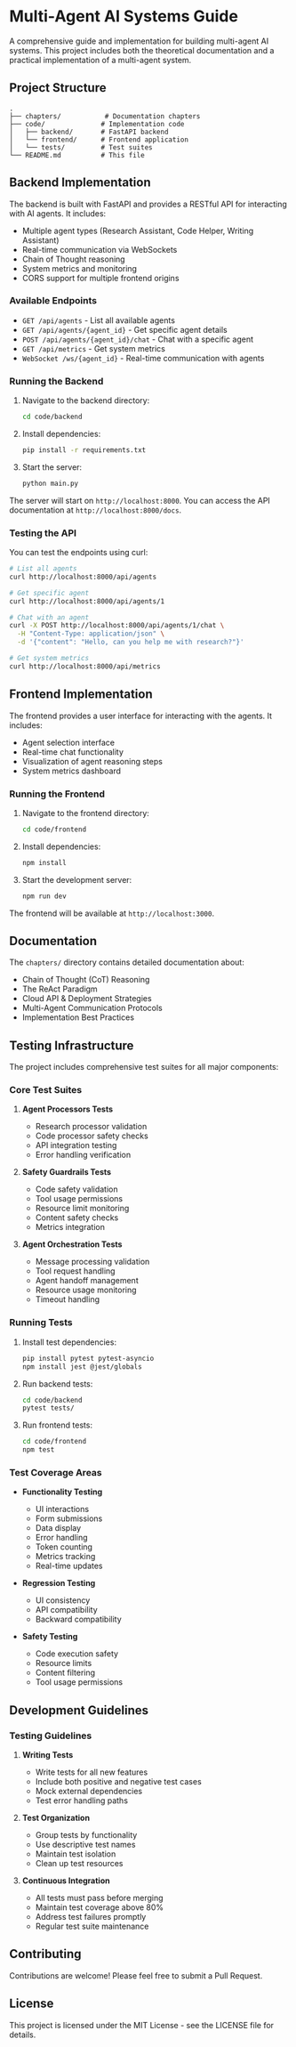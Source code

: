 # Multi-Agent AI Systems Guide

A comprehensive guide and implementation for building multi-agent AI systems. This project includes both the theoretical documentation and a practical implementation of a multi-agent system.

## Project Structure

```
.
├── chapters/           # Documentation chapters
├── code/              # Implementation code
│   ├── backend/       # FastAPI backend
│   └── frontend/      # Frontend application
│   └── tests/         # Test suites
└── README.md          # This file
```

## Backend Implementation

The backend is built with FastAPI and provides a RESTful API for interacting with AI agents. It includes:

- Multiple agent types (Research Assistant, Code Helper, Writing Assistant)
- Real-time communication via WebSockets
- Chain of Thought reasoning
- System metrics and monitoring
- CORS support for multiple frontend origins

### Available Endpoints

- `GET /api/agents` - List all available agents
- `GET /api/agents/{agent_id}` - Get specific agent details
- `POST /api/agents/{agent_id}/chat` - Chat with a specific agent
- `GET /api/metrics` - Get system metrics
- `WebSocket /ws/{agent_id}` - Real-time communication with agents

### Running the Backend

1. Navigate to the backend directory:
   ```bash
   cd code/backend
   ```

2. Install dependencies:
   ```bash
   pip install -r requirements.txt
   ```

3. Start the server:
   ```bash
   python main.py
   ```

The server will start on `http://localhost:8000`. You can access the API documentation at `http://localhost:8000/docs`.

### Testing the API

You can test the endpoints using curl:

```bash
# List all agents
curl http://localhost:8000/api/agents

# Get specific agent
curl http://localhost:8000/api/agents/1

# Chat with an agent
curl -X POST http://localhost:8000/api/agents/1/chat \
  -H "Content-Type: application/json" \
  -d '{"content": "Hello, can you help me with research?"}'

# Get system metrics
curl http://localhost:8000/api/metrics
```

## Frontend Implementation

The frontend provides a user interface for interacting with the agents. It includes:

- Agent selection interface
- Real-time chat functionality
- Visualization of agent reasoning steps
- System metrics dashboard

### Running the Frontend

1. Navigate to the frontend directory:
   ```bash
   cd code/frontend
   ```

2. Install dependencies:
   ```bash
   npm install
   ```

3. Start the development server:
   ```bash
   npm run dev
   ```

The frontend will be available at `http://localhost:3000`.

## Documentation

The `chapters/` directory contains detailed documentation about:

- Chain of Thought (CoT) Reasoning
- The ReAct Paradigm
- Cloud API & Deployment Strategies
- Multi-Agent Communication Protocols
- Implementation Best Practices

## Testing Infrastructure

The project includes comprehensive test suites for all major components:

### Core Test Suites

1. **Agent Processors Tests**
   - Research processor validation
   - Code processor safety checks
   - API integration testing
   - Error handling verification

2. **Safety Guardrails Tests**
   - Code safety validation
   - Tool usage permissions
   - Resource limit monitoring
   - Content safety checks
   - Metrics integration

3. **Agent Orchestration Tests**
   - Message processing validation
   - Tool request handling
   - Agent handoff management
   - Resource usage monitoring
   - Timeout handling

### Running Tests

1. Install test dependencies:
   ```bash
   pip install pytest pytest-asyncio
   npm install jest @jest/globals
   ```

2. Run backend tests:
   ```bash
   cd code/backend
   pytest tests/
   ```

3. Run frontend tests:
   ```bash
   cd code/frontend
   npm test
   ```

### Test Coverage Areas

- **Functionality Testing**
  - UI interactions
  - Form submissions
  - Data display
  - Error handling
  - Token counting
  - Metrics tracking
  - Real-time updates

- **Regression Testing**
  - UI consistency
  - API compatibility
  - Backward compatibility

- **Safety Testing**
  - Code execution safety
  - Resource limits
  - Content filtering
  - Tool usage permissions

## Development Guidelines

### Testing Guidelines

1. **Writing Tests**
   - Write tests for all new features
   - Include both positive and negative test cases
   - Mock external dependencies
   - Test error handling paths

2. **Test Organization**
   - Group tests by functionality
   - Use descriptive test names
   - Maintain test isolation
   - Clean up test resources

3. **Continuous Integration**
   - All tests must pass before merging
   - Maintain test coverage above 80%
   - Address test failures promptly
   - Regular test suite maintenance

## Contributing

Contributions are welcome! Please feel free to submit a Pull Request.

## License

This project is licensed under the MIT License - see the LICENSE file for details.